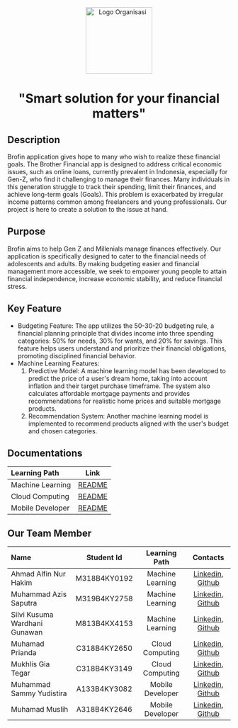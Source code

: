 <div align="center">
  <img src="https://storage.googleapis.com/be-brofin-bucket/brofin-logo.png" alt="Logo Organisasi" width="150">
  <h1>"Smart solution for your financial matters"</h1>
</div>

## Description
Brofin application gives hope to many who wish to realize these financial goals. The Brother Financial app is designed to address critical economic issues, such as online loans,          currently prevalent in Indonesia, especially for Gen-Z, who find it challenging to manage their finances. Many individuals in this generation struggle to track their spending,            limit their finances, and achieve long-term goals (Goals). This problem is exacerbated by irregular income patterns common among freelancers and young professionals. Our project          is here to create a solution to the issue at hand.</p>
## Purpose
Brofin aims to help Gen Z and Millenials manage finances effectively. Our application is specifically designed to cater to the financial needs of adolescents and adults. By making        budgeting easier and financial management more accessible, we seek to empower young people to attain financial independence, increase economic stability, and reduce financial             stress.</p>
## Key Feature
- Budgeting Feature: The app utilizes the 50-30-20 budgeting rule, a financial planning principle that divides income into three spending categories: 50% for needs, 30% for wants, and      20% for savings. This feature helps users understand and prioritize their financial obligations, promoting disciplined financial behavior.  
- Machine Learning Features:  
  1. Predictive Model: A machine learning model has been developed to predict the price of a user's dream home, taking into account inflation and their target purchase timeframe. The          system also calculates affordable mortgage payments and provides recommendations for realistic home prices and suitable mortgage products.
  2. Recommendation System: Another machine learning model is implemented to recommend products aligned with the user's budget and chosen categories.
## Documentations
| Learning Path    | Link                                                                        |
|:-----------------|:---------------------------------------------------------------------------:|
| Machine Learning | [README](https://github.com/CP-Finance-Goals/ML-Repo/blob/main/README.md)   |
| Cloud Computing  | [README](https://github.com/CP-Finance-Goals/CC-Repo/blob/main/README.md)   |
| Mobile Developer | [README](https://github.com/CP-Finance-Goals/Brofin-MD/blob/main/README.md) |

## Our Team Member
| Name                           | Student Id      | Learning Path      | Contacts                                                                                                     |
|:-------------------------------|:---------------:|:------------------:|:------------------------------------------------------------------------------------------------------------:|
| Ahmad Alfin Nur Hakim          | M318B4KY0192    | Machine Learning   | [Linkedin](linkedin.com/in/ahmadalfinnurhakim), [Github](https://github.com/alf1001)                         |
| Muhammad Azis Saputra          | M319B4KY2758    | Machine Learning   | [Linkedin](linkedin.com/in/azisputra), [Github](https://github.com/MuhammadAzisSaputra)                      |
| Silvi Kusuma Wardhani Gunawan  | M813B4KX4153    | Machine Learning   | [Linkedin](linkedin.com/in/silvi-kusuma-wardhani-gunawan), [Github](https://github.com/Silvikusuma04)        |
| Muhamad Prianda                | C318B4KY2650    | Cloud Computing    | [Linkedin](linkedin.com/in/muhamad-prianda-749191253), [Github](https://github.com/MUHAMADPRIANDA)           |
| Mukhlis Gia Tegar              | C318B4KY3149    | Cloud Computing    | [Linkedin](linkedin.com/in/mukhlis-gia-tegar-435027295), [Github](https://github.com/MkhGT)                  |
| Muhammad Sammy Yudistira       | A133B4KY3082    | Mobile Developer   | [Linkedin](linkedin.com/in/muhammad-sammy-yudistira-7a8a54326), [Github](https://github.com/MSammyYudistira) |
| Muhamad Muslih                 | A318B4KY2646    | Mobile Developer   | [Linkedin](linkedin.com/in/muhamad-muslih-a92120275), [Github](https://github.com/papermintx)                |
